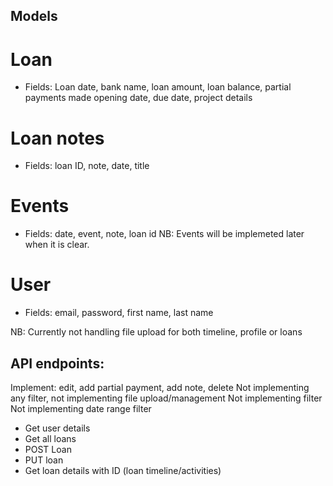 ## Models

# Loan

 - Fields: Loan date, bank name, loan amount, loan balance, partial payments made
 opening date, due date, project details
 
# Loan notes

- Fields: loan ID, note, date, title


# Events

- Fields: date, event, note, loan id
NB: Events will be implemeted later when it is clear.

# User

- Fields: email, password, first name, last name

NB: Currently not handling file upload for both timeline, profile or loans

## API endpoints:
Implement: edit, add partial payment, add note, delete
Not implementing any filter, not implementing file upload/management
Not implementing filter
Not implementing date range filter

- Get user details
- Get all loans
- POST Loan
- PUT loan
- Get loan details with ID (loan timeline/activities)

